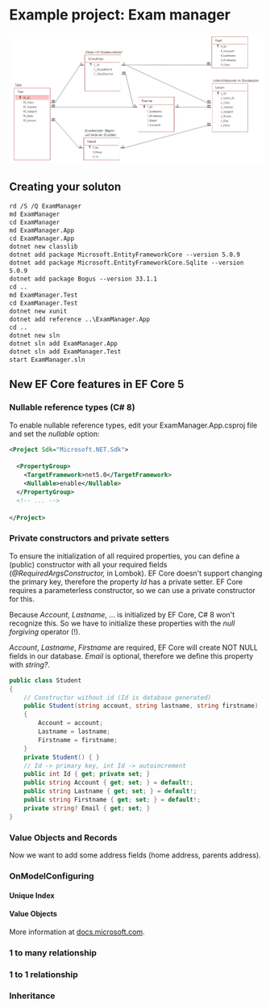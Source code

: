 # Example project: Exam manager

![](er_diagram.png)

## Creating your soluton

```text
rd /S /Q ExamManager
md ExamManager
cd ExamManager
md ExamManager.App
cd ExamManager.App
dotnet new classlib
dotnet add package Microsoft.EntityFrameworkCore --version 5.0.9
dotnet add package Microsoft.EntityFrameworkCore.Sqlite --version 5.0.9
dotnet add package Bogus --version 33.1.1
cd ..
md ExamManager.Test
cd ExamManager.Test
dotnet new xunit
dotnet add reference ..\ExamManager.App
cd ..
dotnet new sln
dotnet sln add ExamManager.App
dotnet sln add ExamManager.Test
start ExamManager.sln
```

## New EF Core features in EF Core 5

### Nullable reference types (C# 8)
To enable nullable reference types, edit your ExamManager.App.csproj file
and set the *nullable* option:

```xml
<Project Sdk="Microsoft.NET.Sdk">

  <PropertyGroup>
    <TargetFramework>net5.0</TargetFramework>
    <Nullable>enable</Nullable>
  </PropertyGroup>
  <!-- ... -->

</Project>
```

### Private constructors and private setters

To ensure the initialization of all required properties, you can define a
(public) constructor with all your required fields (*@RequiredArgsConstructor,* in Lombok).
EF Core doesn't support changing the primary key, therefore the property *Id*
has a private setter. EF Core requires a parameterless constructor, so we can
use a private constructor for this.

Because *Account*, *Lastname*, ... is initialized by EF Core,
C# 8 won't recognize this. So we have to initialize these properties with the
*null forgiving* operator (!).

*Account*, *Lastname*, *Firstname* are required, EF Core will create NOT NULL
fields in our database. *Email* is optional, therefore we define this property
with *string?*. 

```c#
public class Student
{
    // Constructor without id (Id is database generated)
    public Student(string account, string lastname, string firstname)
    {
        Account = account;
        Lastname = lastname;
        Firstname = firstname;
    }
    private Student() { }
    // Id -> primary key, int Id -> autoincrement
    public int Id { get; private set; }
    public string Account { get; set; } = default!;
    public string Lastname { get; set; } = default!;
    public string Firstname { get; set; } = default!;
    private string? Email { get; set; }
}
```

### Value Objects and Records

Now we want to add some address fields (home address, parents address).

### OnModelConfiguring

#### Unique Index

#### Value Objects

More information at [docs.microsoft.com](https://docs.microsoft.com/en-us/ef/core/modeling/).

### 1 to many relationship

### 1 to 1 relationship

### Inheritance
